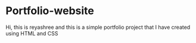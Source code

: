 # Portfolio-website
Hi, this is reyashree and this is a simple portfolio project that I have created using HTML and CSS
